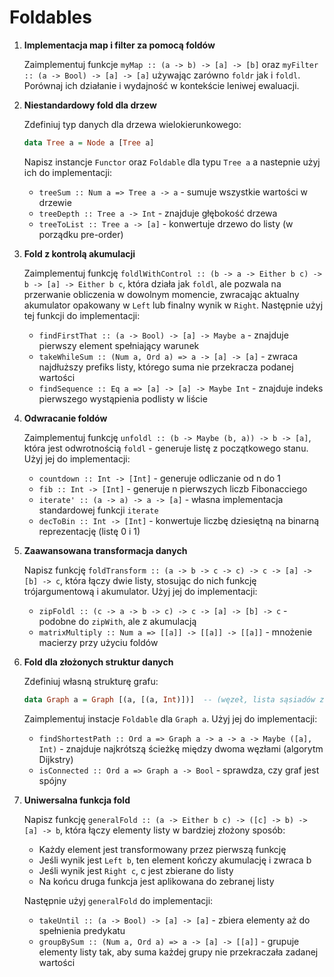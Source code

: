 # Foldables 

1. **Implementacja map i filter za pomocą foldów**  

   Zaimplementuj funkcje `myMap :: (a -> b) -> [a] -> [b]` oraz `myFilter :: (a -> Bool) -> [a] -> [a]` 
   używając zarówno `foldr` jak i `foldl`. Porównaj ich działanie i wydajność w kontekście leniwej ewaluacji. 

2. **Niestandardowy fold dla drzew**  

   Zdefiniuj typ danych dla drzewa wielokierunkowego:
   ```haskell
   data Tree a = Node a [Tree a]
   ```

   Napisz instancje `Functor` oraz `Foldable` dla typu `Tree a` a nastepnie użyj ich do implementacji:
   - `treeSum :: Num a => Tree a -> a` - sumuje wszystkie wartości w drzewie
   - `treeDepth :: Tree a -> Int` - znajduje głębokość drzewa
   - `treeToList :: Tree a -> [a]` - konwertuje drzewo do listy (w porządku pre-order)


3. **Fold z kontrolą akumulacji**  

   Zaimplementuj funkcję `foldlWithControl :: (b -> a -> Either b c) -> b -> [a] -> Either b c`, która 
   działa jak `foldl`, ale pozwala na przerwanie obliczenia w dowolnym momencie, zwracając aktualny akumulator 
   opakowany w `Left` lub finalny wynik w `Right`. Następnie użyj tej funkcji do implementacji:
   - `findFirstThat :: (a -> Bool) -> [a] -> Maybe a` - znajduje pierwszy element spełniający warunek
   - `takeWhileSum :: (Num a, Ord a) => a -> [a] -> [a]` - zwraca najdłuższy prefiks listy, którego suma nie przekracza podanej wartości
   - `findSequence :: Eq a => [a] -> [a] -> Maybe Int` - znajduje indeks pierwszego wystąpienia podlisty w liście

4. **Odwracanie foldów**  

   Zaimplementuj funkcję `unfoldl :: (b -> Maybe (b, a)) -> b -> [a]`, która jest odwrotnością `foldl` - 
   generuje listę z początkowego stanu. Użyj jej do implementacji:
   - `countdown :: Int -> [Int]` - generuje odliczanie od n do 1
   - `fib :: Int -> [Int]` - generuje n pierwszych liczb Fibonacciego
   - `iterate' :: (a -> a) -> a -> [a]` - własna implementacja standardowej funkcji `iterate`
   - `decToBin :: Int -> [Int]` - konwertuje liczbę dziesiętną na binarną reprezentację (listę 0 i 1)

5. **Zaawansowana transformacja danych**  

   Napisz funkcję `foldTransform :: (a -> b -> c -> c) -> c -> [a] -> [b] -> c`, która łączy 
   dwie listy, stosując do nich funkcję trójargumentową i akumulator. Użyj jej do implementacji:
   - `zipFoldl :: (c -> a -> b -> c) -> c -> [a] -> [b] -> c` - podobne do `zipWith`, ale z akumulacją
   - `matrixMultiply :: Num a => [[a]] -> [[a]] -> [[a]]` - mnożenie macierzy przy użyciu foldów

6. **Fold dla złożonych struktur danych**  

   Zdefiniuj własną strukturę grafu:
   ```haskell
   data Graph a = Graph [(a, [(a, Int)])]  -- (węzeł, lista sąsiadów z wagami krawędzi)
   ```
   Zaimplementuj instacje `Foldable` dla `Graph a`.  Użyj jej do implementacji:
   - `findShortestPath :: Ord a => Graph a -> a -> a -> Maybe ([a], Int)` - znajduje najkrótszą ścieżkę 
     między dwoma węzłami (algorytm Dijkstry)
   - `isConnected :: Ord a => Graph a -> Bool` - sprawdza, czy graf jest spójny

7. **Uniwersalna funkcja fold**  

   Napisz funkcję `generalFold :: (a -> Either b c) -> ([c] -> b) -> [a] -> b`, która łączy elementy listy 
   w bardziej złożony sposób:
   - Każdy element jest transformowany przez pierwszą funkcję
   - Jeśli wynik jest `Left b`, ten element kończy akumulację i zwraca b
   - Jeśli wynik jest `Right c`, c jest zbierane do listy
   - Na końcu druga funkcja jest aplikowana do zebranej listy

   Następnie użyj `generalFold` do implementacji:
   - `takeUntil :: (a -> Bool) -> [a] -> [a]` - zbiera elementy aż do spełnienia predykatu
   - `groupBySum :: (Num a, Ord a) => a -> [a] -> [[a]]` - grupuje elementy listy tak, aby suma każdej grupy
     nie przekraczała zadanej wartości
